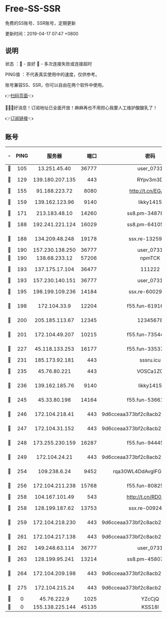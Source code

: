 # Free-SS-SSR

免费的SS账号、SSR账号，定期更新

更新时间：2019-04-17 07:47 +0800

## 说明

状态     ：🙂 - 良好 🙁 - 多次连接失败或连接超时

PING值   ：不代表真实使用中的速度，仅供参考。

账号兼容SS、SSR，你可以自由在两个软件中使用。

👉[扫码页面](https://liesauer.github.io/Free-SS-SSR/)👈

🎉🎉🎉好消息！订阅地址已全面开放！麻麻再也不用担心我要人工维护酸酸乳了！

👉[订阅链接](https://www.liesauer.net/yogurt/subscribe?ACCESS_TOKEN=DAYxR3mMaZAsaqUb)👈

## 账号

|-|PING|服务器|端口|密码|加密方式|区域|
|:----:|:----:|:-----:|-----:|:----:|:----:|:----:|
|🙂|105|13.251.45.40|36777|user_0731|chacha20|SG|
|🙂|129|139.180.207.135|443|RYpv3m3D|aes-256-cfb|JP|
|🙂|155|91.188.223.72|8080|http://t.cn/EGJIyrl|rc4-md5|RU|
|🙂|159|139.162.123.96|9140|likky1415|aes-256-cfb|JP|
|🙂|171|213.183.48.10|14260|ss8.pm-34878771|rc4-md5|RU|
|🙂|188|192.241.221.124|16029|ss8.pm-64105106|aes-256-cfb|US|
|🙂|188|134.209.48.248|19178|ssx.re-13259815|aes-256-cfb|US|
|🙂|190|157.230.138.250|36777|user_0731|chacha20|US|
|🙂|190|138.68.233.12|57206|npmTCK|rc4-md5|US|
|🙂|193|137.175.17.104|36477|111222|aes-256-cfb|US|
|🙂|193|157.230.140.151|36777|user_0731|chacha20|US|
|🙂|195|198.199.109.236|14184|ssx.re-60029667|aes-256-cfb|US|
|🙂|198|172.104.33.9|12204|f55.fun-61916609|aes-256-cfb|SG|
|🙂|200|205.185.113.67|12345|12345678|aes-256-cfb|US|
|🙂|201|172.104.49.207|10215|f55.fun-73544933|aes-256-cfb|SG|
|🙂|227|45.118.133.253|16177|f55.fun-33537237|aes-256-cfb|SG|
|🙂|231|185.173.92.181|443|sssru.icu|rc4-md5|RU|
|🙂|235|45.76.80.221|443|VOSCa1ZG|aes-256-cfb|DE|
|🙂|236|139.162.185.76|9140|likky1415|aes-256-cfb|DE|
|🙂|245|45.33.80.198|14164|f55.fun-53661570|aes-256-cfb|US|
|🙂|246|172.104.218.41|443|9d6cceaa373bf2c8acb22e60b6a58be6|aes-256-cfb|US|
|🙂|247|172.104.31.152|443|9d6cceaa373bf2c8acb22e60b6a58be6|aes-256-cfb|US|
|🙂|248|173.255.230.159|16287|f55.fun-94445716|aes-256-cfb|US|
|🙂|249|172.104.24.21|443|9d6cceaa373bf2c8acb22e60b6a58be6|aes-256-cfb|US|
|🙂|254|109.238.6.24|9452|rqa30WL4DdAvgIFG6Fs3znzTa|aes-256-cfb|FR|
|🙂|256|172.104.211.238|15768|f55.fun-80825568|aes-256-cfb|US|
|🙂|258|104.167.101.49|543|http://t.cn/RD0D7sx|rc4-md5|CA|
|🙂|258|128.199.187.62|13753|ssx.re-00924872|aes-256-cfb|SG|
|🙂|259|172.104.218.230|443|9d6cceaa373bf2c8acb22e60b6a58be6|aes-256-cfb|US|
|🙂|261|172.104.217.138|443|9d6cceaa373bf2c8acb22e60b6a58be6|aes-256-cfb|US|
|🙂|262|149.248.63.114|36777|user_0731|chacha20|CA|
|🙂|263|128.199.95.241|13214|ss8.pm-45807279|aes-256-cfb|SG|
|🙂|264|172.104.209.198|443|9d6cceaa373bf2c8acb22e60b6a58be6|aes-256-cfb|US|
|🙂|275|172.104.215.24|443|9d6cceaa373bf2c8acb22e60b6a58be6|aes-256-cfb|US|
|🙁|0|45.76.222.9|1025|YZcCjQ|rc4-md5|JP|
|🙁|0|155.138.225.144|45135|KSS18l|rc4-md5|US|
